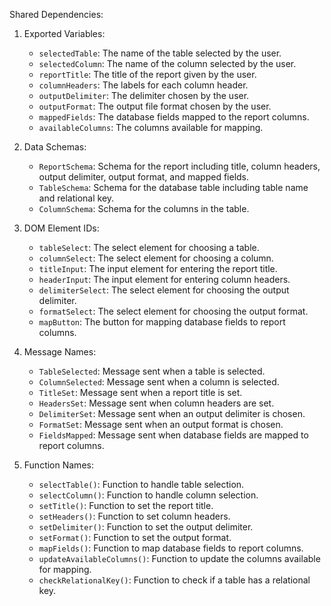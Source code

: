 Shared Dependencies:

1. Exported Variables:
   - `selectedTable`: The name of the table selected by the user.
   - `selectedColumn`: The name of the column selected by the user.
   - `reportTitle`: The title of the report given by the user.
   - `columnHeaders`: The labels for each column header.
   - `outputDelimiter`: The delimiter chosen by the user.
   - `outputFormat`: The output file format chosen by the user.
   - `mappedFields`: The database fields mapped to the report columns.
   - `availableColumns`: The columns available for mapping.

2. Data Schemas:
   - `ReportSchema`: Schema for the report including title, column headers, output delimiter, output format, and mapped fields.
   - `TableSchema`: Schema for the database table including table name and relational key.
   - `ColumnSchema`: Schema for the columns in the table.

3. DOM Element IDs:
   - `tableSelect`: The select element for choosing a table.
   - `columnSelect`: The select element for choosing a column.
   - `titleInput`: The input element for entering the report title.
   - `headerInput`: The input element for entering column headers.
   - `delimiterSelect`: The select element for choosing the output delimiter.
   - `formatSelect`: The select element for choosing the output format.
   - `mapButton`: The button for mapping database fields to report columns.

4. Message Names:
   - `TableSelected`: Message sent when a table is selected.
   - `ColumnSelected`: Message sent when a column is selected.
   - `TitleSet`: Message sent when a report title is set.
   - `HeadersSet`: Message sent when column headers are set.
   - `DelimiterSet`: Message sent when an output delimiter is chosen.
   - `FormatSet`: Message sent when an output format is chosen.
   - `FieldsMapped`: Message sent when database fields are mapped to report columns.

5. Function Names:
   - `selectTable()`: Function to handle table selection.
   - `selectColumn()`: Function to handle column selection.
   - `setTitle()`: Function to set the report title.
   - `setHeaders()`: Function to set column headers.
   - `setDelimiter()`: Function to set the output delimiter.
   - `setFormat()`: Function to set the output format.
   - `mapFields()`: Function to map database fields to report columns.
   - `updateAvailableColumns()`: Function to update the columns available for mapping.
   - `checkRelationalKey()`: Function to check if a table has a relational key.